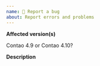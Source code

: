 ```yaml
---
name: 🐞 Report a bug
about: Report errors and problems
---
```


**Affected version(s)**

Contao 4.9 or Contao 4.10?

**Description**

<!--
Please describe the issue and provide detailed instructions on how to reproduce
it either on https://demo.contao.org or in a fresh Contao installation without
third-party extensions.
-->
